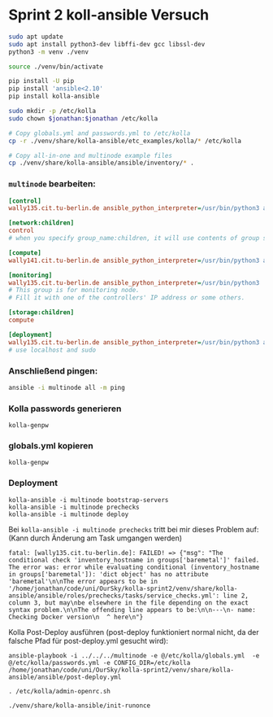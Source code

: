 # Sprint 2 koll-ansible Versuch

```sh
sudo apt update
sudo apt install python3-dev libffi-dev gcc libssl-dev
python3 -m venv ./venv

source ./venv/bin/activate

pip install -U pip
pip install 'ansible<2.10'
pip install kolla-ansible

sudo mkdir -p /etc/kolla
sudo chown $jonathan:$jonathan /etc/kolla

# Copy globals.yml and passwords.yml to /etc/kolla
cp -r ./venv/share/kolla-ansible/etc_examples/kolla/* /etc/kolla

# Copy all-in-one and multinode example files
cp ./venv/share/kolla-ansible/ansible/inventory/* .


```

### `multinode` bearbeiten:
```ini
[control]
wally135.cit.tu-berlin.de ansible_python_interpreter=/usr/bin/python3 ansible_become=true ansible_user=jonathan

[network:children]
control
# when you specify group_name:children, it will use contents of group specified.

[compute]
wally141.cit.tu-berlin.de ansible_python_interpreter=/usr/bin/python3 ansible_become=true ansible_user=jonathan

[monitoring]
wally135.cit.tu-berlin.de ansible_python_interpreter=/usr/bin/python3
# This group is for monitoring node.
# Fill it with one of the controllers' IP address or some others.

[storage:children]
compute

[deployment]
wally135.cit.tu-berlin.de ansible_python_interpreter=/usr/bin/python3 ansible_become=true
# use localhost and sudo
```

### Anschließend pingen:
```sh
ansible -i multinode all -m ping
```

### Kolla passwords generieren
```
kolla-genpw
```

### globals.yml kopieren
```
kolla-genpw
```

### Deployment
```
kolla-ansible -i multinode bootstrap-servers
kolla-ansible -i multinode prechecks
kolla-ansible -i multinode deploy
```

Bei `kolla-ansible -i multinode prechecks` tritt bei mir dieses Problem auf:<br>
(Kann durch Änderung am Task umgangen werden)
```
fatal: [wally135.cit.tu-berlin.de]: FAILED! => {"msg": "The conditional check 'inventory_hostname in groups['baremetal']' failed. The error was: error while evaluating conditional (inventory_hostname in groups['baremetal']): 'dict object' has no attribute 'baremetal'\n\nThe error appears to be in '/home/jonathan/code/uni/OurSky/kolla-sprint2/venv/share/kolla-ansible/ansible/roles/prechecks/tasks/service_checks.yml': line 2, column 3, but may\nbe elsewhere in the file depending on the exact syntax problem.\n\nThe offending line appears to be:\n\n---\n- name: Checking Docker version\n  ^ here\n"}
```

Kolla Post-Deploy ausführen (post-deploy funktioniert normal nicht, da der falsche Pfad für post-deploy.yml gesucht wird):
```
ansible-playbook -i ../../../multinode -e @/etc/kolla/globals.yml  -e @/etc/kolla/passwords.yml -e CONFIG_DIR=/etc/kolla  /home/jonathan/code/uni/OurSky/kolla-sprint2/venv/share/kolla-ansible/ansible/post-deploy.yml

. /etc/kolla/admin-openrc.sh 

./venv/share/kolla-ansible/init-runonce 
```



